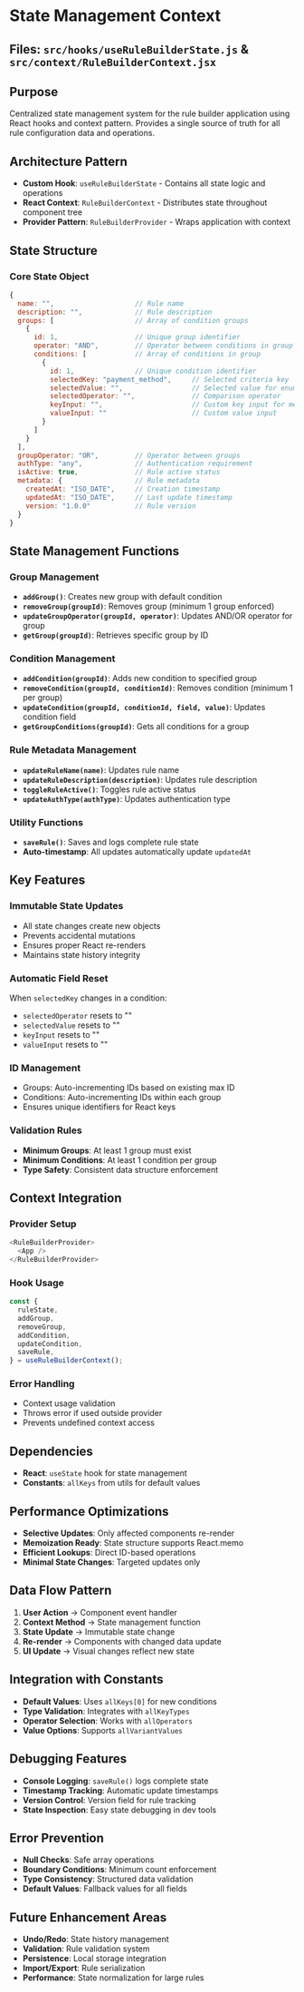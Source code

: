 # State Management Context

## Files: `src/hooks/useRuleBuilderState.js` & `src/context/RuleBuilderContext.jsx`

## Purpose

Centralized state management system for the rule builder application using React hooks and context pattern. Provides a single source of truth for all rule configuration data and operations.

## Architecture Pattern

- **Custom Hook**: `useRuleBuilderState` - Contains all state logic and operations
- **React Context**: `RuleBuilderContext` - Distributes state throughout component tree
- **Provider Pattern**: `RuleBuilderProvider` - Wraps application with context

## State Structure

### Core State Object

```javascript
{
  name: "",                    // Rule name
  description: "",             // Rule description
  groups: [                    // Array of condition groups
    {
      id: 1,                   // Unique group identifier
      operator: "AND",         // Operator between conditions in group
      conditions: [            // Array of conditions in group
        {
          id: 1,               // Unique condition identifier
          selectedKey: "payment_method",     // Selected criteria key
          selectedValue: "",                 // Selected value for enum types
          selectedOperator: "",              // Comparison operator
          keyInput: "",                      // Custom key input for metadata
          valueInput: ""                     // Custom value input
        }
      ]
    }
  ],
  groupOperator: "OR",         // Operator between groups
  authType: "any",             // Authentication requirement
  isActive: true,              // Rule active status
  metadata: {                  // Rule metadata
    createdAt: "ISO_DATE",     // Creation timestamp
    updatedAt: "ISO_DATE",     // Last update timestamp
    version: "1.0.0"           // Rule version
  }
}
```

## State Management Functions

### Group Management

- **`addGroup()`**: Creates new group with default condition
- **`removeGroup(groupId)`**: Removes group (minimum 1 group enforced)
- **`updateGroupOperator(groupId, operator)`**: Updates AND/OR operator for group
- **`getGroup(groupId)`**: Retrieves specific group by ID

### Condition Management

- **`addCondition(groupId)`**: Adds new condition to specified group
- **`removeCondition(groupId, conditionId)`**: Removes condition (minimum 1 per group)
- **`updateCondition(groupId, conditionId, field, value)`**: Updates condition field
- **`getGroupConditions(groupId)`**: Gets all conditions for a group

### Rule Metadata Management

- **`updateRuleName(name)`**: Updates rule name
- **`updateRuleDescription(description)`**: Updates rule description
- **`toggleRuleActive()`**: Toggles rule active status
- **`updateAuthType(authType)`**: Updates authentication type

### Utility Functions

- **`saveRule()`**: Saves and logs complete rule state
- **Auto-timestamp**: All updates automatically update `updatedAt`

## Key Features

### Immutable State Updates

- All state changes create new objects
- Prevents accidental mutations
- Ensures proper React re-renders
- Maintains state history integrity

### Automatic Field Reset

When `selectedKey` changes in a condition:

- `selectedOperator` resets to ""
- `selectedValue` resets to ""
- `keyInput` resets to ""
- `valueInput` resets to ""

### ID Management

- Groups: Auto-incrementing IDs based on existing max ID
- Conditions: Auto-incrementing IDs within each group
- Ensures unique identifiers for React keys

### Validation Rules

- **Minimum Groups**: At least 1 group must exist
- **Minimum Conditions**: At least 1 condition per group
- **Type Safety**: Consistent data structure enforcement

## Context Integration

### Provider Setup

```javascript
<RuleBuilderProvider>
  <App />
</RuleBuilderProvider>
```

### Hook Usage

```javascript
const {
  ruleState,
  addGroup,
  removeGroup,
  addCondition,
  updateCondition,
  saveRule,
} = useRuleBuilderContext();
```

### Error Handling

- Context usage validation
- Throws error if used outside provider
- Prevents undefined context access

## Dependencies

- **React**: `useState` hook for state management
- **Constants**: `allKeys` from utils for default values

## Performance Optimizations

- **Selective Updates**: Only affected components re-render
- **Memoization Ready**: State structure supports React.memo
- **Efficient Lookups**: Direct ID-based operations
- **Minimal State Changes**: Targeted updates only

## Data Flow Pattern

1. **User Action** → Component event handler
2. **Context Method** → State management function
3. **State Update** → Immutable state change
4. **Re-render** → Components with changed data update
5. **UI Update** → Visual changes reflect new state

## Integration with Constants

- **Default Values**: Uses `allKeys[0]` for new conditions
- **Type Validation**: Integrates with `allKeyTypes`
- **Operator Selection**: Works with `allOperators`
- **Value Options**: Supports `allVariantValues`

## Debugging Features

- **Console Logging**: `saveRule()` logs complete state
- **Timestamp Tracking**: Automatic update timestamps
- **Version Control**: Version field for rule tracking
- **State Inspection**: Easy state debugging in dev tools

## Error Prevention

- **Null Checks**: Safe array operations
- **Boundary Conditions**: Minimum count enforcement
- **Type Consistency**: Structured data validation
- **Default Values**: Fallback values for all fields

## Future Enhancement Areas

- **Undo/Redo**: State history management
- **Validation**: Rule validation system
- **Persistence**: Local storage integration
- **Import/Export**: Rule serialization
- **Performance**: State normalization for large rules
